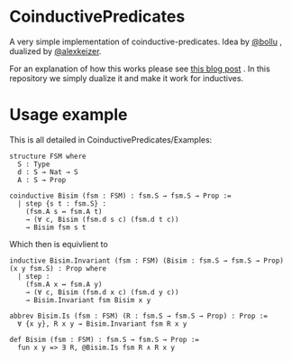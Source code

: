 # CoinductivePredicates

A very simple implementation of coinductive-predicates.
Idea by [@bollu](https://github.com/bollu) , dualized by [@alexkeizer](https://github.com/alexkeizer).

For an explanation of how this works please see [this blog post](https://pixel-druid.com/articles/inductive-predicate-as-least-fixed-point-directly) .
In this repository we simply dualize it and make it work for inductives.

# Usage example

This is all detailed in CoinductivePredicates/Examples:

```lean
structure FSM where
  S : Type
  d : S → Nat → S
  A : S → Prop

coinductive Bisim (fsm : FSM) : fsm.S → fsm.S → Prop :=
  | step {s t : fsm.S} :
    (fsm.A s ↔ fsm.A t)
    → (∀ c, Bisim (fsm.d s c) (fsm.d t c))
    → Bisim fsm s t
```

Which then is equivlient to

```lean
inductive Bisim.Invariant (fsm : FSM) (Bisim : fsm.S → fsm.S → Prop) (x y fsm.S) : Prop where
  | step :
    (fsm.A x ↔ fsm.A y)
    → (∀ c, Bisim (fsm.d x c) (fsm.d y c))
    → Bisim.Invariant fsm Bisim x y

abbrev Bisim.Is (fsm : FSM) (R : fsm.S → fsm.S → Prop) : Prop :=
  ∀ {x y}, R x y → Bisim.Invariant fsm R x y

def Bisim (fsm : FSM) : fsm.S → fsm.S → Prop :=
  fun x y => ∃ R, @Bisim.Is fsm R ∧ R x y

```

